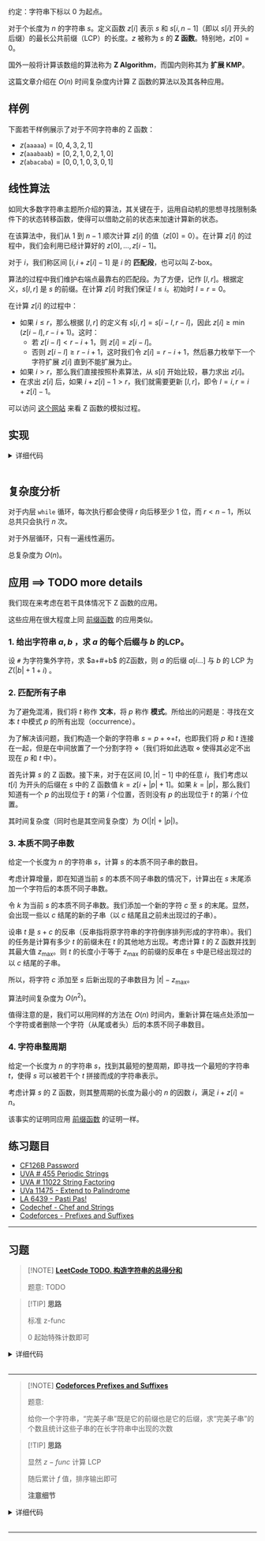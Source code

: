 约定：字符串下标以 $0$ 为起点。

对于个长度为 $n$ 的字符串 $s$。定义函数 $z[i]$ 表示 $s$ 和 $s[i,n-1]$（即以 $s[i]$ 开头的后缀）的最长公共前缀（LCP）的长度。$z$ 被称为 $s$ 的 **Z 函数**。特别地，$z[0] = 0$。

国外一般将计算该数组的算法称为 **Z Algorithm**，而国内则称其为 **扩展 KMP**。

这篇文章介绍在 $O(n)$ 时间复杂度内计算 Z 函数的算法以及其各种应用。

## 样例

下面若干样例展示了对于不同字符串的 Z 函数：

- $z(\mathtt{aaaaa}) = [0, 4, 3, 2, 1]$
- $z(\mathtt{aaabaab}) = [0, 2, 1, 0, 2, 1, 0]$
- $z(\mathtt{abacaba}) = [0, 0, 1, 0, 3, 0, 1]$

## 线性算法

如同大多数字符串主题所介绍的算法，其关键在于，运用自动机的思想寻找限制条件下的状态转移函数，使得可以借助之前的状态来加速计算新的状态。

在该算法中，我们从 $1$ 到 $n-1$ 顺次计算 $z[i]$ 的值（$z[0]=0$）。在计算 $z[i]$ 的过程中，我们会利用已经计算好的 $z[0],\ldots,z[i-1]$。

对于 $i$，我们称区间 $[i,i+z[i]-1]$ 是 $i$ 的 **匹配段**，也可以叫 Z-box。

算法的过程中我们维护右端点最靠右的匹配段。为了方便，记作 $[l,r]$。根据定义，$s[l,r]$ 是 $s$ 的前缀。在计算 $z[i]$ 时我们保证 $l\le i$。初始时 $l=r=0$。

在计算 $z[i]$ 的过程中：

-   如果 $i\le r$，那么根据 $[l,r]$ 的定义有 $s[i,r] = s[i-l,r-l]$，因此 $z[i]\ge \min(z[i-l],r-i+1)$。这时：
    - 若 $z[i-l] < r-i+1$，则 $z[i] = z[i-l]$。
    - 否则 $z[i-l]\ge r-i+1$，这时我们令 $z[i] = r-i+1$，然后暴力枚举下一个字符扩展 $z[i]$ 直到不能扩展为止。
- 如果 $i>r$，那么我们直接按照朴素算法，从 $s[i]$ 开始比较，暴力求出 $z[i]$。
- 在求出 $z[i]$ 后，如果 $i+z[i]-1>r$，我们就需要更新 $[l,r]$，即令 $l=i, r=i+z[i]-1$。

可以访问 [这个网站](https://personal.utdallas.edu/~besp/demo/John2010/z-algorithm.htm) 来看 Z 函数的模拟过程。

## 实现

<details>
<summary>详细代码</summary>
<!-- tabs:start -->

###### **C++**

```cpp
// C++ Version
vector<int> z_function(string s) {
    int n = (int)s.length();
    vector<int> z(n);
    for (int i = 1, l = 0, r = 0; i < n; ++ i ) {
        if (i <= r && z[i - l] < r - i + 1) {
            z[i] = z[i - l];
        } else {
            z[i] = max(0, r - i + 1);
            while (i + z[i] < n && s[z[i]] == s[i + z[i]])
                ++ z[i] ;
        }
        if (i + z[i] - 1 > r)
          l = i, r = i + z[i] - 1;
    }
    return z;
}
```

###### **Python**

```python
# Python Version
def z_function(s):
    n = len(s)
    z = [0] * n
    l, r = 0, 0
    for i in range(1, n):
        if i <= r and z[i - l] < r - i + 1:
            z[i] = z[i - l]
        else:
            z[i] = max(0, r - i + 1)
            while i + z[i] < n and s[z[i]] == s[i + z[i]]:
                z[i] += 1
        if i + z[i] - 1 > r:
            l = i
            r = i + z[i] - 1
    return z
```

<!-- tabs:end -->
</details>

<br>

## 复杂度分析

对于内层 `while` 循环，每次执行都会使得 $r$ 向后移至少 $1$ 位，而 $r< n-1$，所以总共只会执行 $n$ 次。

对于外层循环，只有一遍线性遍历。

总复杂度为 $O(n)$。

## 应用 ==> TODO more details

我们现在来考虑在若干具体情况下 Z 函数的应用。

这些应用在很大程度上同 [前缀函数](./kmp.md) 的应用类似。

### 1. 给出字符串 $a, b$ ，求 $a$ 的每个后缀与 $b$ 的LCP。

设 `#` 为字符集外字符，求 $a+#+b$ 的Z函数，则 $a$ 的后缀 $a[i...]$ 与 $b$ 的 LCP 为 $Z(\lvert b \rvert + 1 + i)$ 。

### 2. 匹配所有子串

为了避免混淆，我们将 $t$ 称作 **文本**，将 $p$ 称作 **模式**。所给出的问题是：寻找在文本 $t$ 中模式 $p$ 的所有出现（occurrence）。

为了解决该问题，我们构造一个新的字符串 $s = p + \diamond + t$，也即我们将 $p$ 和 $t$ 连接在一起，但是在中间放置了一个分割字符 $\diamond$（我们将如此选取 $\diamond$ 使得其必定不出现在 $p$ 和 $t$ 中）。

首先计算 $s$ 的 Z 函数。接下来，对于在区间 $[0,|t| - 1]$ 中的任意 $i$，我们考虑以 $t[i]$ 为开头的后缀在 $s$ 中的 Z 函数值 $k = z[i + |p| + 1]$。如果 $k = |p|$，那么我们知道有一个 $p$ 的出现位于 $t$ 的第 $i$ 个位置，否则没有 $p$ 的出现位于 $t$ 的第 $i$ 个位置。

其时间复杂度（同时也是其空间复杂度）为 $O(|t| + |p|)$。

### 3. 本质不同子串数

给定一个长度为 $n$ 的字符串 $s$，计算 $s$ 的本质不同子串的数目。

考虑计算增量，即在知道当前 $s$ 的本质不同子串数的情况下，计算出在 $s$ 末尾添加一个字符后的本质不同子串数。

令 $k$ 为当前 $s$ 的本质不同子串数。我们添加一个新的字符 $c$ 至 $s$ 的末尾。显然，会出现一些以 $c$ 结尾的新的子串（以 $c$ 结尾且之前未出现过的子串）。

设串 $t$ 是 $s + c$ 的反串（反串指将原字符串的字符倒序排列形成的字符串）。我们的任务是计算有多少 $t$ 的前缀未在 $t$ 的其他地方出现。考虑计算 $t$ 的 Z 函数并找到其最大值 $z_{\max}$。则 $t$ 的长度小于等于 $z_{\max}$ 的前缀的反串在 $s$ 中是已经出现过的以 $c$ 结尾的子串。

所以，将字符 $c$ 添加至 $s$ 后新出现的子串数目为 $|t| - z_{\max}$。

算法时间复杂度为 $O(n^2)$。

值得注意的是，我们可以用同样的方法在 $O(n)$ 时间内，重新计算在端点处添加一个字符或者删除一个字符（从尾或者头）后的本质不同子串数目。

### 4. 字符串整周期

给定一个长度为 $n$ 的字符串 $s$，找到其最短的整周期，即寻找一个最短的字符串 $t$，使得 $s$ 可以被若干个 $t$ 拼接而成的字符串表示。

考虑计算 $s$ 的 Z 函数，则其整周期的长度为最小的 $n$ 的因数 $i$，满足 $i+z[i]=n$。

该事实的证明同应用 [前缀函数](./kmp.md) 的证明一样。

## 练习题目

- [CF126B Password](http://codeforces.com/problemset/problem/126/B)
- [UVA # 455 Periodic Strings](http://uva.onlinejudge.org/index.php?option=onlinejudge&page=show_problem&problem=396)
- [UVA # 11022 String Factoring](http://uva.onlinejudge.org/index.php?option=onlinejudge&page=show_problem&problem=1963)
- [UVa 11475 - Extend to Palindrome](http://uva.onlinejudge.org/index.php?option=com_onlinejudge&Itemid=8&category=24&page=show_problem&problem=2470)
- [LA 6439 - Pasti Pas!](https://icpcarchive.ecs.baylor.edu/index.php?option=com_onlinejudge&Itemid=8&category=588&page=show_problem&problem=4450)
- [Codechef - Chef and Strings](https://www.codechef.com/problems/CHSTR)
- [Codeforces - Prefixes and Suffixes](http://codeforces.com/problemset/problem/432/D)

* * *

## 习题

> [!NOTE] **[LeetCode TODO. 构造字符串的总得分和](https://leetcode-cn.com/problems/sum-of-scores-of-built-strings/)**
> 
> 题意: TODO

> [!TIP] **思路**
> 
> 标准 z-func
> 
> 0 起始特殊计数即可

<details>
<summary>详细代码</summary>
<!-- tabs:start -->

##### **C++**

```cpp
class Solution {
public:
    using LL = long long;
    
    string s;
    int n;
    
    vector<LL> z_func() {
        vector<LL> z(n);
        for (int i = 1, l = 0, r = 0; i < n; ++ i ) {
            if (i <= r && z[i - l] < r - i + 1)
                z[i] = z[i - l];
            else {
                z[i] = max(0, r - i + 1);
                while (i + z[i] < n && s[z[i]] == s[i + z[i]])
                    z[i] ++ ;
            }
            if (i + z[i] - 1 > r)
                l = i, r = i + z[i] - 1;
        }
        return z;
    }
    
    long long sumScores(string s) {
        this->s = s, this->n = s.size();
        auto z = z_func();
        LL res = 0;
        for (auto x : z)
            res += x;
        return res + n; // 0 前缀在这里认为是 n 的长度
    }
};
```

##### **Python**

```python

```

<!-- tabs:end -->
</details>

<br>

* * *

> [!NOTE] **[Codeforces Prefixes and Suffixes](http://codeforces.com/problemset/problem/432/D)**
> 
> 题意: 
> 
> 给你一个字符串，“完美子串”既是它的前缀也是它的后缀，求“完美子串”的个数且统计这些子串的在长字符串中出现的次数

> [!TIP] **思路**
> 
> 显然 $z-func$ 计算 LCP
> 
> 随后累计 $f$ 值，排序输出即可
> 
> **注意细节**

<details>
<summary>详细代码</summary>
<!-- tabs:start -->

##### **C++**

```cpp
// Problem: D. Prefixes and Suffixes
// Contest: Codeforces - Codeforces Round #246 (Div. 2)
// URL: https://codeforces.com/problemset/problem/432/D
// Memory Limit: 256 MB
// Time Limit: 1000 ms

#include <bits/stdc++.h>
using namespace std;

// 显然有 z-func 来计算出所有的公共前后缀
using LL = long long;
using PIL = pair<int, LL>;
const static int N = 1e5 + 10;

string s;
int n;

vector<int> z_func() {
    vector<int> z(n);
    for (int i = 1, l = 0, r = 0; i < n; ++i) {
        if (i <= r && z[i - l] < r - i + 1)
            z[i] = z[i - l];
        else {
            z[i] = max(0, r - i + 1);
            while (i + z[i] < n && s[z[i]] == s[i + z[i]])
                z[i]++;
        }
        if (i + z[i] - 1 > r)
            l = i, r = i + z[i] - 1;
    }
    z[0] = n;  // special
    return z;
}

LL f[N];

int main() {
    ios::sync_with_stdio(false);
    cin.tie(nullptr);
    cout.tie(nullptr);

    cin >> s;
    n = s.size();

    auto z = z_func();

    memset(f, 0, sizeof f);
    for (int i = 0; i < n; ++i)
        f[z[i]]++;
    for (int i = n; i >= 0; --i)
        f[i] += f[i + 1];

    vector<PIL> res;
    for (int i = 0; i < n; ++i)
        if (i + z[i] == n)
            res.push_back({z[i], f[z[i]]});
    sort(res.begin(), res.end());

    cout << res.size() << '\n';
    for (auto& [x, y] : res)
        cout << x << ' ' << y << '\n';

    return 0;
}
```

##### **Python**

```python

```

<!-- tabs:end -->
</details>

<br>

* * *
